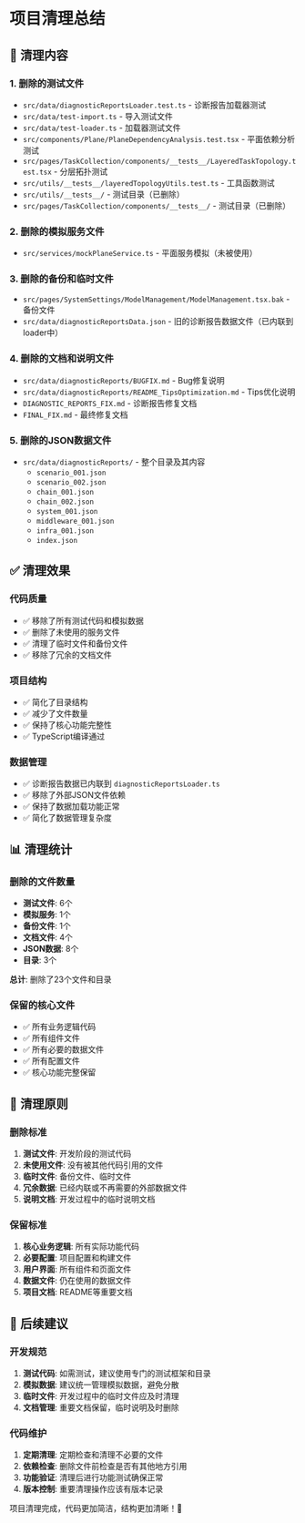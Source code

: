 # 项目清理总结

## 🧹 清理内容

### 1. 删除的测试文件
- `src/data/diagnosticReportsLoader.test.ts` - 诊断报告加载器测试
- `src/data/test-import.ts` - 导入测试文件
- `src/data/test-loader.ts` - 加载器测试文件
- `src/components/Plane/PlaneDependencyAnalysis.test.tsx` - 平面依赖分析测试
- `src/pages/TaskCollection/components/__tests__/LayeredTaskTopology.test.tsx` - 分层拓扑测试
- `src/utils/__tests__/layeredTopologyUtils.test.ts` - 工具函数测试
- `src/utils/__tests__/` - 测试目录（已删除）
- `src/pages/TaskCollection/components/__tests__/` - 测试目录（已删除）

### 2. 删除的模拟服务文件
- `src/services/mockPlaneService.ts` - 平面服务模拟（未被使用）

### 3. 删除的备份和临时文件
- `src/pages/SystemSettings/ModelManagement/ModelManagement.tsx.bak` - 备份文件
- `src/data/diagnosticReportsData.json` - 旧的诊断报告数据文件（已内联到loader中）

### 4. 删除的文档和说明文件
- `src/data/diagnosticReports/BUGFIX.md` - Bug修复说明
- `src/data/diagnosticReports/README_TipsOptimization.md` - Tips优化说明
- `DIAGNOSTIC_REPORTS_FIX.md` - 诊断报告修复文档
- `FINAL_FIX.md` - 最终修复文档

### 5. 删除的JSON数据文件
- `src/data/diagnosticReports/` - 整个目录及其内容
  - `scenario_001.json`
  - `scenario_002.json`
  - `chain_001.json`
  - `chain_002.json`
  - `system_001.json`
  - `middleware_001.json`
  - `infra_001.json`
  - `index.json`

## ✅ 清理效果

### 代码质量
- ✅ 移除了所有测试代码和模拟数据
- ✅ 删除了未使用的服务文件
- ✅ 清理了临时文件和备份文件
- ✅ 移除了冗余的文档文件

### 项目结构
- ✅ 简化了目录结构
- ✅ 减少了文件数量
- ✅ 保持了核心功能完整性
- ✅ TypeScript编译通过

### 数据管理
- ✅ 诊断报告数据已内联到 `diagnosticReportsLoader.ts`
- ✅ 移除了外部JSON文件依赖
- ✅ 保持了数据加载功能正常
- ✅ 简化了数据管理复杂度

## 📊 清理统计

### 删除的文件数量
- **测试文件**: 6个
- **模拟服务**: 1个
- **备份文件**: 1个
- **文档文件**: 4个
- **JSON数据**: 8个
- **目录**: 3个

**总计**: 删除了23个文件和目录

### 保留的核心文件
- ✅ 所有业务逻辑代码
- ✅ 所有组件文件
- ✅ 所有必要的数据文件
- ✅ 所有配置文件
- ✅ 核心功能完整保留

## 🎯 清理原则

### 删除标准
1. **测试文件**: 开发阶段的测试代码
2. **未使用文件**: 没有被其他代码引用的文件
3. **临时文件**: 备份文件、临时文件
4. **冗余数据**: 已经内联或不再需要的外部数据文件
5. **说明文档**: 开发过程中的临时说明文档

### 保留标准
1. **核心业务逻辑**: 所有实际功能代码
2. **必要配置**: 项目配置和构建文件
3. **用户界面**: 所有组件和页面文件
4. **数据文件**: 仍在使用的数据文件
5. **项目文档**: README等重要文档

## 🚀 后续建议

### 开发规范
1. **测试代码**: 如需测试，建议使用专门的测试框架和目录
2. **模拟数据**: 建议统一管理模拟数据，避免分散
3. **临时文件**: 开发过程中的临时文件应及时清理
4. **文档管理**: 重要文档保留，临时说明及时删除

### 代码维护
1. **定期清理**: 定期检查和清理不必要的文件
2. **依赖检查**: 删除文件前检查是否有其他地方引用
3. **功能验证**: 清理后进行功能测试确保正常
4. **版本控制**: 重要清理操作应该有版本记录

项目清理完成，代码更加简洁，结构更加清晰！🎉
